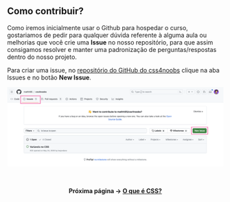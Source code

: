 ## Como contribuir?

Como iremos inicialmente usar o Github para hospedar o curso, gostariamos de pedir para qualquer dúvida referente à alguma aula ou melhorias que você crie uma **Issue** no nosso repositório, para que assim consigamos resolver e manter uma padronização de perguntas/respostas dentro do nosso projeto.

Para criar uma issue, no [repositório do GitHub do css4noobs](https://github.com/mathh95/css4noobs/issues) clique na aba Issues e no botão **New Issue**.

![Criando uma nova issue](../img/Introducao/issue-1.png)


<br />

<div align="center">

**Próxima página &rarr; [O que é CSS?](./3-o-que-e-css.md)**

</div>